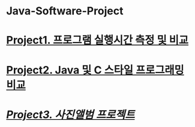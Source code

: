 # Java-Software-Project

# [Project1. 프로그램 실행시간 측정 및 비교](./project1/Project1.md)

# [Project2. Java 및 C 스타일 프로그래밍 비교](./project2/Project2.md)

# *[Project3. 사진앨범 프로젝트](./project3/Project3.md)*
